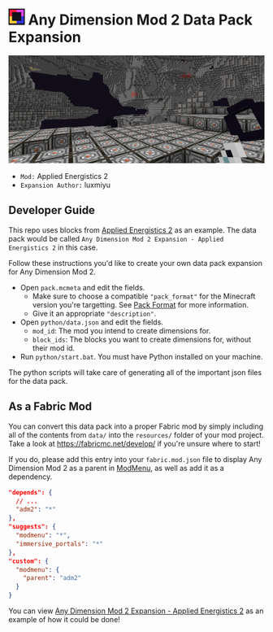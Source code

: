 # ![](pack.png) Any Dimension Mod 2 Data Pack Expansion

![Preview Screenshot](preview.jpg)

- `Mod:` Applied Energistics 2
- `Expansion Author:` luxmiyu

## Developer Guide

This repo uses blocks from [Applied Energistics 2](https://github.com/AppliedEnergistics/Applied-Energistics-2) as an example. The data pack would be called `Any Dimension Mod 2 Expansion - Applied Energistics 2` in this case.

Follow these instructions you'd like to create your own data pack expansion for Any Dimension Mod 2.

- Open `pack.mcmeta` and edit the fields.
  - Make sure to choose a compatible `"pack_format"` for the Minecraft version you're targetting. See [Pack Format](https://minecraft.wiki/w/Pack_format) for more information.
  - Give it an appropriate `"description"`.
- Open `python/data.json` and edit the fields.
  -  `mod_id`: The mod you intend to create dimensions for.
  -  `block_ids`: The blocks you want to create dimensions for, without their mod id.
- Run `python/start.bat`. You must have Python installed on your machine.

The python scripts will take care of generating all of the important json files for the data pack.

## As a Fabric Mod

You can convert this data pack into a proper Fabric mod by simply including all of the contents from `data/` into the `resources/` folder of your mod project. Take a look at https://fabricmc.net/develop/ if you're unsure where to start!

If you do, please add this entry into your `fabric.mod.json` file to display Any Dimension Mod 2 as
a parent in [ModMenu](https://github.com/TerraformersMC/ModMenu), as well as add it as a dependency.

```json
"depends": {
  // ...
  "adm2": "*"
},
"suggests": {
  "modmenu": "*",
  "immersive_portals": "*"
},
"custom": {
  "modmenu": {
    "parent": "adm2"
  }
}
```

You can view [Any Dimension Mod 2 Expansion - Applied Energistics 2](https://github.com/luxmiyu/adm2-ae2)
as an example of how it could be done!
